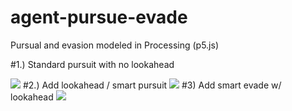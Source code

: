 # agent-pursue-evade
Pursual and evasion modeled in Processing (p5.js)

#1.) Standard pursuit with no lookahead

<img src="https://media.giphy.com/media/3o7TKxA6YccGEo88cU/giphy.gif"/>
#2.) Add lookahead / smart pursuit 
<img src ="https://media.giphy.com/media/3oz8xUL2JNP4qgvAK4/giphy.gif"/>
#3) Add smart evade w/ lookahead
<img src="https://media.giphy.com/media/26ueYvf1TsEjVMuAw/giphy.gif"/>
